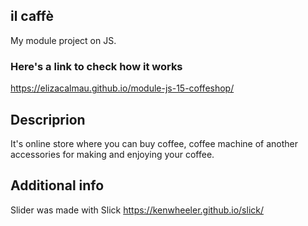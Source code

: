 ## il caffè ##
My module project on JS.

### Here's a link to check how it works ###
https://elizacalmau.github.io/module-js-15-coffeshop/


## Descriprion ##
It's online store where you can buy coffee, coffee machine of another accessories for making and enjoying your coffee.


## Additional info ##

Slider was made with Slick 
https://kenwheeler.github.io/slick/
